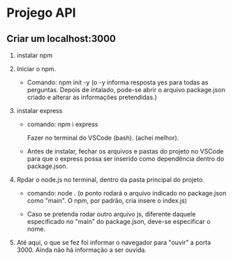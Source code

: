 # Projego API

## Criar um localhost:3000

1. instalar npm

2. Iniciar o npm.

    - Comando: npm init -y
        (o -y informa resposta yes para todas as perguntas. Depois de intalado, pode-se abrir o arquivo package.json criado e alterar as informações pretendidas.)

3. instalar express

    - comando: npm i express

        Fazer no terminal do VSCode (bash). (achei melhor).
    
    - Antes de instalar, fechar os arquivos e pastas do projeto no VSCode para que o express possa ser inserido como dependência dentro do package.json.

4. Rpdar o node.js no terminal, dentro da pasta principal do projeto.

    - comando: node . (o ponto rodará o arquivo indicado no package.json como "main". O npm, por padrão, cria insere o index.js)

    - Caso se pretenda rodar outro arquivo js, diferente daquele especificado no "main" do package.json, deve-se especificar o nome.

5. Até aqui, o que se fez foi informar o navegador para "ouvir" a porta 3000. Ainda não há informação a ser ouvida.

